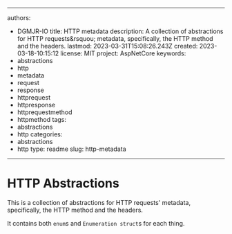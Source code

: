 ---

authors:
- DGMJR-IO
title: HTTP metadata
description: A collection of abstractions for HTTP requests&rsquou; metadata, specifically, the HTTP method and the headers.
lastmod: 2023-03-31T15:08:26.243Z
created: 2023-03-18-10:15:12
license: MIT
project: AspNetCore
keywords:
- abstractions
- http
- metadata
- request
- response
- httprequest
- httpresponse
- httprequestmethod
- httpmethod
tags:
- abstractions
- http
categories:
- abstractions
- http
type: readme
slug: http-metadata
-------------------

# HTTP Abstractions

This is a collection of abstractions for HTTP requests' metadata, specifically, the HTTP method and the headers.

It contains both `enum`s and `Enumeration struct`s for each thing.
